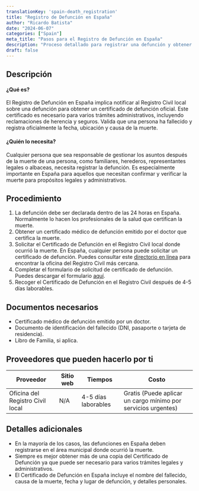 ```yaml
---
translationKey: 'spain-death_registration'
title: "Registro de Defunción en España"
author: "Ricardo Batista"
date: "2024-06-07"
categories: ["Spain"]
meta_title: "Pasos para el Registro de Defunción en España"
description: "Proceso detallado para registrar una defunción y obtener un certificado de defunción en España"
draft: false
---
```


## Descripción
#### ¿Qué es?
El Registro de Defunción en España implica notificar al Registro Civil local sobre una defunción para obtener un certificado de defunción oficial. Este certificado es necesario para varios trámites administrativos, incluyendo reclamaciones de herencia y seguros. Valida que una persona ha fallecido y registra oficialmente la fecha, ubicación y causa de la muerte.

#### ¿Quién lo necesita?
Cualquier persona que sea responsable de gestionar los asuntos después de la muerte de una persona, como familiares, herederos, representantes legales o albaceas, necesita registrar la defunción. Es especialmente importante en España para aquellos que necesitan confirmar y verificar la muerte para propósitos legales y administrativos.

## Procedimiento
1. La defunción debe ser declarada dentro de las 24 horas en España. Normalmente lo hacen los profesionales de la salud que certifican la muerte.
2. Obtener un certificado médico de defunción emitido por el doctor que certifica la muerte.
3. Solicitar el Certificado de Defunción en el Registro Civil local donde ocurrió la muerte. En España, cualquier persona puede solicitar un certificado de defunción. Puedes consultar este [directorio en línea](http://www.mjusticia.gob.es/cs/Satellite/Portal/en/ciudadanos/tramites-gestiones-personales) para encontrar la oficina del Registro Civil más cercana.
4. Completar el formulario de solicitud de certificado de defunción. Puedes descargar el formulario [aquí](http://www.mjusticia.gob.es/cs/Satellite/Portal/va/ciudadanos/tramites-gestiones-personales/certificado-defuncion).
5. Recoger el Certificado de Defunción en el Registro Civil después de 4-5 días laborables.

## Documentos necesarios
- Certificado médico de defunción emitido por un doctor.
- Documento de identificación del fallecido (DNI, pasaporte o tarjeta de residencia).
- Libro de Familia, si aplica.

## Proveedores que pueden hacerlo por ti

| Proveedor         | Sitio web | Tiempos | Costo |
| ---------------- | ------- | --------- | ---- |
| Oficina del Registro Civil local | N/A | 4-5 días laborables | Gratis (Puede aplicar un cargo mínimo por servicios urgentes) |

## Detalles adicionales
- En la mayoría de los casos, las defunciones en España deben registrarse en el área municipal donde ocurrió la muerte.
- Siempre es mejor obtener más de una copia del Certificado de Defunción ya que puede ser necesario para varios trámites legales y administrativos.
- El Certificado de Defunción en España incluye el nombre del fallecido, causa de la muerte, fecha y lugar de defunción, y detalles personales.